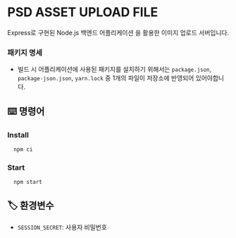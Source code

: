 # PSD ASSET UPLOAD FILE

Express로 구현된 Node.js 백엔드 어플리케이션 을 활용한 이미지 업로드 서버입니다.

### 패키지 명세

- 빌드 시 어플리케이션에 사용된 패키지를 설치하기 위해서는 `package.json`, `package-json.json`, `yarn.lock` 중 1개의 파일이 저장소에 반영되어 있어야합니다.

## ⌨️ 명령어

### Install

```bash
  npm ci
```

### Start

```bash
  npm start
```

## 🏷️ 환경변수

- `SESSION_SECRET`: 사용자 비밀번호
